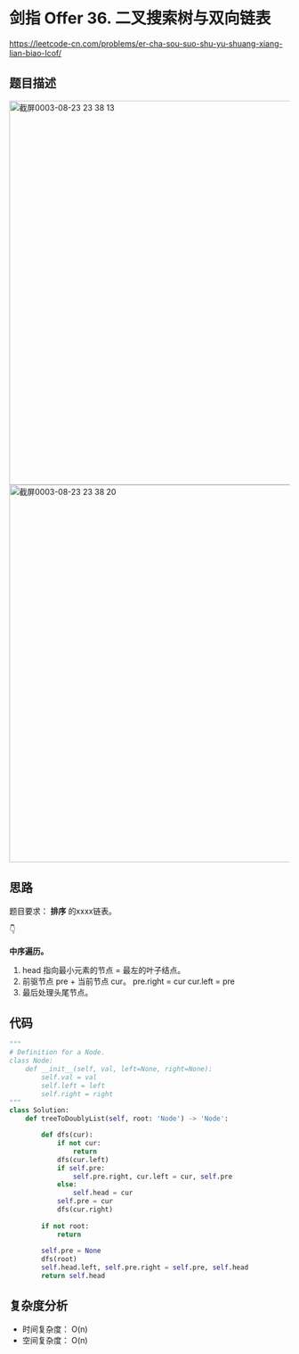 剑指 Offer 36. 二叉搜索树与双向链表
====
https://leetcode-cn.com/problems/er-cha-sou-suo-shu-yu-shuang-xiang-lian-biao-lcof/

## 题目描述
<img width="689" alt="截屏0003-08-23 23 38 13" src="https://user-images.githubusercontent.com/10908630/130470687-7d1fce0f-05bf-4e7a-84a7-254a6cd5a675.png">
<img width="677" alt="截屏0003-08-23 23 38 20" src="https://user-images.githubusercontent.com/10908630/130470770-5a0f9908-f714-4aa5-b548-9c9ba847276d.png">

## 思路

题目要求： **排序** 的xxxx链表。

👇

**中序遍历。**

1. head 指向最小元素的节点 = 最左的叶子结点。
2. 前驱节点 pre + 当前节点 cur。
   pre.right = cur
   cur.left = pre
4. 最后处理头尾节点。

## 代码
```python
"""
# Definition for a Node.
class Node:
    def __init__(self, val, left=None, right=None):
        self.val = val
        self.left = left
        self.right = right
"""
class Solution:
    def treeToDoublyList(self, root: 'Node') -> 'Node':

        def dfs(cur):
            if not cur:
                return
            dfs(cur.left)
            if self.pre:
                self.pre.right, cur.left = cur, self.pre
            else:
                self.head = cur
            self.pre = cur
            dfs(cur.right)
        
        if not root: 
            return
            
        self.pre = None
        dfs(root)
        self.head.left, self.pre.right = self.pre, self.head
        return self.head
```

## 复杂度分析
- 时间复杂度： O(n)
- 空间复杂度： O(n)


